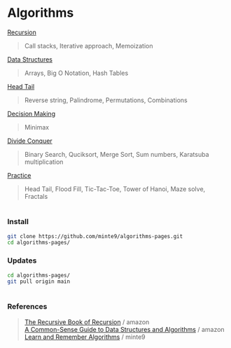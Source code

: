 # Algorithms

[Recursion](./main/recursion/)  
> Call stacks, Iterative approach, Memoization  

[Data Structures](./main/data-structures/)  
> Arrays, Big O Notation, Hash Tables 

[Head Tail](./main/head-tail/) 
> Reverse string, Palindrome, Permutations, Combinations 
   
[Decision Making](./main/optimization/minimax) 
> Minimax  

[Divide Conquer](./main/divide-conquer/)  
> Binary Search, Quciksort, Merge Sort, Sum numbers, Karatsuba multiplication 

[Practice](./practice/) 
> Head Tail, Flood Fill, Tic-Tac-Toe, Tower of Hanoi, Maze solve, Fractals 
</pre>

#

### Install

~~~sh
git clone https://github.com/minte9/algorithms-pages.git
cd algorithms-pages/
~~~

### Updates

~~~sh
cd algorithms-pages/
git pull origin main
~~~

#

### References   
> [The Recursive Book of Recursion](https://www.amazon.com/gp/product/B09BKL34VL) / amazon  
> [A Common-Sense Guide to Data Structures and Algorithms](https://www.amazon.com/gp/product/B08KYMK4NR/) / amazon  
> [Learn and Remember Algorithms](https://www.minte9.com/algorithms) / minte9  
